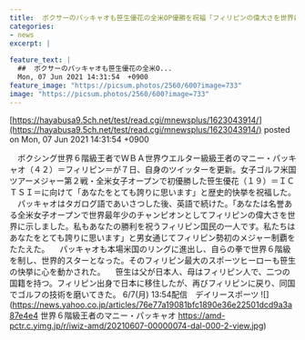 ```yaml
---
title:  ボクサーのパッキャオも笹生優花の全米OP優勝を祝福「フィリピンの偉大さを世界に示した」 
categories:
- news
excerpt: |
  
feature_text: |
  ##  ボクサーのパッキャオも笹生優花の全米O...
  Mon, 07 Jun 2021 14:31:54  +0900
feature_image: "https://picsum.photos/2560/600?image=733"
image: "https://picsum.photos/2560/600?image=733"
---
```


[https://hayabusa9.5ch.net/test/read.cgi/mnewsplus/1623043914/](https://hayabusa9.5ch.net/test/read.cgi/mnewsplus/1623043914/)
posted on Mon, 07 Jun 2021 14:31:54  +0900

<!--more-->

　ボクシング世界６階級王者でＷＢＡ世界ウエルター級級王者のマニー・パッキャオ（４２）＝フィリピン＝が７日、自身のツイッターを更新。女子ゴルフ米国ツアーメジャー第２戦・全米女子オープンで初優勝した笹生優花（１９）＝ＩＣＴＳＩ＝に向けて「あなたをとても誇りに思います」と歴史的快挙を祝福した。 　パッキャオはタガログ語であいさつした後、英語で続けた。「あなたは名誉ある全米女子オープンで世界最年少のチャンピオンとしてフィリピンの偉大さを世界に示しました。私もあなたの勝利を祝うフィリピン国民の一人です。私たちはあなたをとても誇りに思います」と男女通じてフィリピン勢初のメジャー制覇をたたえた。 　パッキャオも本場米国のリングに進出し、自らの拳で世界６階級を制し、世界的スターとなった。そのフィリピン最大のスポーツヒーローも笹生の快挙に心を動かされた。 　笹生は父が日本人、母はフィリピン人で、二つの国籍を持つ。フィリピン出身で日本に移住したが、再びフィリピンに戻り、同国でゴルフの技術を磨いてきた。 6/7(月) 13:54配信　デイリースポーツ ![](https://news.yahoo.co.jp/articles/76e77a19081bfc1890e36e22501dcd9a3a87e4e4 世界６階級王者のマニー・パッキャオ https://amd-pctr.c.yimg.jp/r/iwiz-amd/20210607-00000074-dal-000-2-view.jpg)
